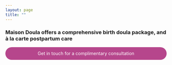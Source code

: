 ```yaml
---
layout: page
title: ""
---
```


### Maison Doula offers a comprehensive birth doula package, and à la carte postpartum care


<a href="https://kinshipdoula.ca/contact/)" class="button">Get in touch for a complimentary consultation</a>

<style>  
a.button {
    -webkit-appearance: button;
    -moz-appearance: button;
    appearance: button;
    outline: none;
    color: white;
    background-color: #B6468C;
    border-radius: 20px;
    padding: 0.75em;
    margin: auto;
    border: 1px solid transparent;
    height: auto;
    text-decoration: none;
    display: block;
    text-align: center
}
</style>
